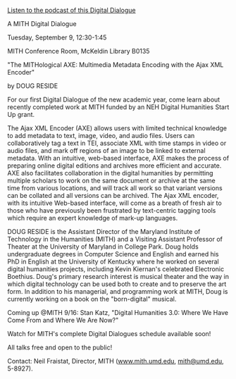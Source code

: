 [Listen to the podcast of this Digital Dialogue](http://web.archive.org/web/20111121231708/http://mith.umd.edu/programs/digitaldialogue/mp3/dougdigdial.mp3)

A MITH Digital Dialogue

Tuesday, September 9, 12:30-1:45

MITH Conference Room, McKeldin Library B0135

"The MITHological AXE: Multimedia Metadata Encoding with the Ajax XML Encoder"

by DOUG RESIDE

For our first Digital Dialogue of the new academic year, come learn about recently completed work at MITH funded by an NEH Digital Humanities Start Up grant.

The Ajax XML Encoder (AXE) allows users with limited technical knowledge to add metadata to text, image, video, and audio files. Users can collaboratively tag a text in TEI, associate XML with time stamps in video or audio files, and mark off regions of an image to be linked to external metadata. With an intuitive, web-based interface, AXE makes the process of preparing online digital editions and archives more efficient and accurate. AXE also facilitates collaboration in the digital humanities by permitting multiple scholars to work on the same document or archive at the same time from various locations, and will track all work so that variant versions can be collated and all versions can be archived. The Ajax XML encoder, with its intuitive Web-based interface, will come as a breath of fresh air to those who have previously been frustrated by text-centric tagging tools which require an expert knowledge of mark-up languages.

DOUG RESIDE is the Assistant Director of the Maryland Institute of Technology in the Humanities (MITH) and a Visiting Assistant Professor of Theater at the University of Maryland in College Park. Doug holds undergraduate degrees in Computer Science and English and earned his PhD in English at the University of Kentucky where he worked on several digital humanities projects, including Kevin Kiernan's celebrated Electronic Boethius. Doug's primary research interest is musical theater and the way in which digital technology can be used both to create and to preserve the art form. In addition to his managerial, and programming work at MITH, Doug is currently working on a book on the "born-digital" musical.

Coming up @MITH 9/16: Stan Katz, "Digital Humanities 3.0: Where We Have Come From and Where We Are Now?"

Watch for MITH's complete Digital Dialogues schedule available soon!

All talks free and open to the public!

Contact: Neil Fraistat, Director, MITH (www.mith.umd.edu, mith@umd.edu, 5-8927).